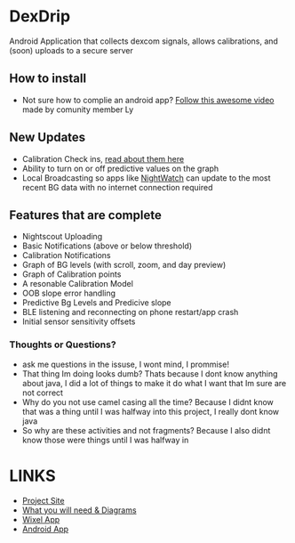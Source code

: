DexDrip
=======

Android Application that collects dexcom signals, allows calibrations, and (soon) uploads to a secure server

## How to install
* Not sure how to complie an android app? [Follow this awesome video](https://www.youtube.com/watch?v=Xv0PuM7dnYo&feature=youtu.be) made by comunity member Ly

## New Updates
* Calibration Check ins, [read about them here](http://bit.ly/1LdmZiN)
* Ability to turn on or off predictive values on the graph
* Local Broadcasting so apps like [NightWatch](http://bit.ly/1HcSTsB) can update to the most recent BG data with no internet connection required

## Features that are complete
* Nightscout Uploading
* Basic Notifications (above or below threshold)
* Calibration Notifications
* Graph of BG levels (with scroll, zoom, and day preview)
* Graph of Calibration points
* A resonable Calibration Model
* OOB slope error handling
* Predictive Bg Levels and Predicive slope
* BLE listening and reconnecting on phone restart/app crash
* Initial sensor sensitivity offsets


### Thoughts or Questions?
* ask me questions in the issuse, I wont mind, I prommise!
* That thing Im doing looks dumb? Thats because I dont know anything about java, I did a lot of things to make it do what I want that Im sure are not correct
* Why do you not use camel casing all the time? Because I didnt know that was a thing until I was halfway into this project, I really dont know java
* So why are these activities and not fragments? Because I also didnt know those were things until I was halfway in


# LINKS
* [Project Site](http://stephenblackwasalreadytaken.github.io/DexDrip/)
* [What you will need & Diagrams](https://github.com/StephenBlackWasAlreadyTaken/DexDrip/blob/gh-pages/hardware_setup.md)
* [Wixel App](https://github.com/StephenBlackWasAlreadyTaken/wixel-DexDrip)
* [Android App](https://github.com/StephenBlackWasAlreadyTaken/DexDrip)

